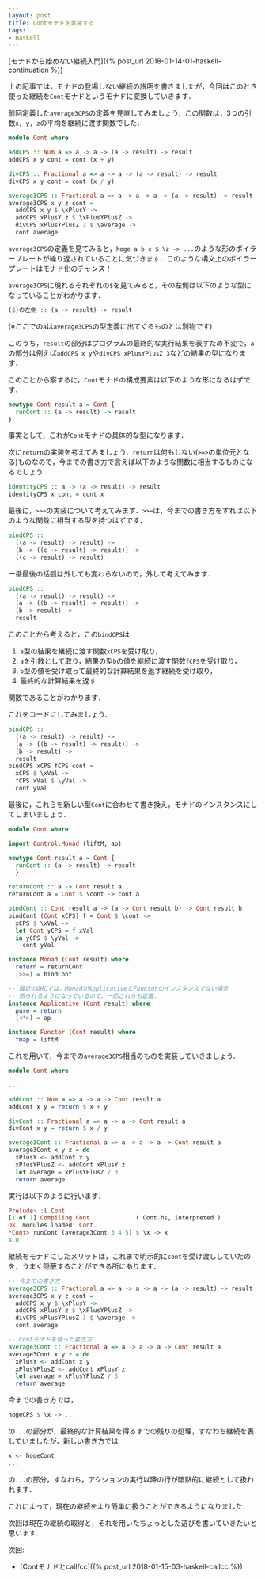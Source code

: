 ```yaml
---
layout: post
title: Contモナドを実装する
tags:
- Haskell
---
```


[モナドから始めない継続入門]({% post_url 2018-01-14-01-haskell-continuation %})

上の記事では，モナドの登場しない継続の説明を書きましたが，今回はこのとき使った継続を`Cont`モナドというモナドに変換していきます．

前回定義した`average3CPS`の定義を見直してみましょう．この関数は，3つの引数`x, y, z`の平均を継続に渡す関数でした．

```haskell
module Cont where

addCPS :: Num a => a -> a -> (a -> result) -> result
addCPS x y cont = cont (x + y)

divCPS :: Fractional a => a -> a -> (a -> result) -> result
divCPS x y cont = cont (x / y)

average3CPS :: Fractional a => a -> a -> a -> (a -> result) -> result
average3CPS x y z cont =
  addCPS x y $ \xPlusY ->
  addCPS xPlusY z $ \xPlusYPlusZ ->
  divCPS xPlusYPlusZ 3 $ \average ->
  cont average
```

`average3CPS`の定義を見てみると，`hoge a b c $ \z -> ...`のような形のボイラープレートが繰り返されていることに気づきます．このような構文上のボイラープレートはモナド化のチャンス！

`average3CPS`に現れるそれぞれの`$`を見てみると，その左側は以下のような型になっていることがわかります．

```haskell
($)の左側 :: (a -> result) -> result
```

(※ここでの`a`は`average3CPS`の型定義に出てくるものとは別物です)

このうち，`result`の部分はプログラムの最終的な実行結果を表すため不変で，`a`の部分は例えば`addCPS x y`や`divCPS xPlusYPlusZ 3`などの結果の型になります．

このことから察するに，`Cont`モナドの構成要素は以下のような形になるはずです．

```haskell
newtype Cont result a = Cont {
  runCont :: (a -> result) -> result
}
```

事実として，これが`Cont`モナドの具体的な型になります．

次に`return`の実装を考えてみましょう．`return`は何もしない(`>=>`の単位元となる)ものなので，今までの書き方で言えば以下のような関数に相当するものになるでしょう．

```haskell
identityCPS :: a -> (a -> result) -> result
identityCPS x cont = cont x
```

最後に，`>>=`の実装について考えてみます．`>>=`は，今までの書き方をすれば以下のような関数に相当する型を持つはずです．

```haskell
bindCPS ::
  ((a -> result) -> result) ->
  (b -> ((c -> result) -> result)) ->
  ((c -> result) -> result)
```

一番最後の括弧は外しても変わらないので，外して考えてみます．

```haskell
bindCPS ::
  ((a -> result) -> result) ->
  (a -> ((b -> result) -> result)) ->
  (b -> result) ->
  result
```

このことから考えると，この`bindCPS`は

1. `a`型の結果を継続に渡す関数`xCPS`を受け取り，
2. `a`を引数として取り，結果の型`b`の値を継続に渡す関数`fCPS`を受け取り，
3. `b`型の値を受け取って最終的な計算結果を返す継続を受け取り，
4. 最終的な計算結果を返す


関数であることがわかります．

これをコードにしてみましょう．

```haskell
bindCPS ::
  ((a -> result) -> result) ->
  (a -> ((b -> result) -> result)) ->
  (b -> result) ->
  result
bindCPS xCPS fCPS cont =
  xCPS $ \xVal ->
  fCPS xVal $ \yVal ->
  cont yVal
```

最後に，これらを新しい型`Cont`に合わせて書き換え，モナドのインスタンスにしてしまいましょう．


```haskell
module Cont where

import Control.Monad (liftM, ap)

newtype Cont result a = Cont {
  runCont :: (a -> result) -> result
  }

returnCont :: a -> Cont result a
returnCont a = Cont $ \cont -> cont a

bindCont :: Cont result a -> (a -> Cont result b) -> Cont result b
bindCont (Cont xCPS) f = Cont $ \cont ->
  xCPS $ \xVal ->
  let Cont yCPS = f xVal
  in yCPS $ \yVal ->
    cont yVal

instance Monad (Cont result) where
  return = returnCont
  (>>=) = bindCont

-- 最近のGHCでは，MonadがApplicativeとFunctorのインスタンスでない場合
-- 怒られるようになっているので，一応これらも定義．
instance Applicative (Cont result) where
  pure = return
  (<*>) = ap

instance Functor (Cont result) where
  fmap = liftM
```

これを用いて，今までの`average3CPS`相当のものを実装していきましょう．

```haskell
module Cont where

...

addCont :: Num a => a -> a -> Cont result a
addCont x y = return $ x + y

divCont :: Fractional a => a -> a -> Cont result a
divCont x y = return $ x / y

average3Cont :: Fractional a => a -> a -> a -> Cont result a
average3Cont x y z = do
  xPlusY <- addCont x y
  xPlusYPlusZ <- addCont xPlusY z
  let average = xPlusYPlusZ / 3
  return average
```

実行は以下のように行います．

```haskell
Prelude> :l Cont
[1 of 1] Compiling Cont             ( Cont.hs, interpreted )
Ok, modules loaded: Cont.
*Cont> runCont (average3Cont 3 4 5) $ \x -> x
4.0
```

継続をモナドにしたメリットは，これまで明示的に`cont`を受け渡ししていたのを，うまく隠蔽することができる所にあります．

```haskell
-- 今までの書き方
average3CPS :: Fractional a => a -> a -> a -> (a -> result) -> result
average3CPS x y z cont =
  addCPS x y $ \xPlusY ->
  addCPS xPlusY z $ \xPlusYPlusZ ->
  divCPS xPlusYPlusZ 3 $ \average ->
  cont average

-- Contモナドを使った書き方
average3Cont :: Fractional a => a -> a -> a -> Cont result a
average3Cont x y z = do
  xPlusY <- addCont x y
  xPlusYPlusZ <- addCont xPlusY z
  let average = xPlusYPlusZ / 3
  return average
```

今までの書き方では，

```haskell
hogeCPS $ \x -> ...
```

の`...`の部分が，最終的な計算結果を得るまでの残りの処理，すなわち継続を表していましたが，新しい書き方では

```haskell
x <- hogeCont
...
```

の`...`の部分，すなわち，アクションの実行以降の行が暗黙的に継続として扱われます．

これによって，現在の継続をより簡単に扱うことができるようになりました．

次回は現在の継続の取得と，それを用いたちょっとした遊びを書いていきたいと思います．

次回:

+ [Contモナドとcall/cc]({% post_url 2018-01-15-03-haskell-callcc %})
